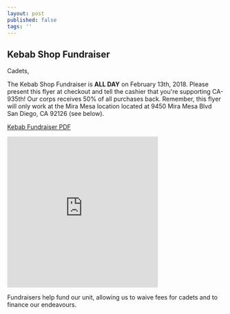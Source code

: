 ```yaml
---
layout: post
published: false
tags: ''
---
```

## Kebab Shop Fundraiser

Cadets,

The Kebab Shop Fundraiser is **ALL DAY** on February 13th, 2018. Please present this flyer at checkout and tell the cashier that you're supporting CA-935th! Our corps receives 50% of all purchases back. Remember, this flyer will only work at the Mira Mesa location located at 9450 Mira Mesa Blvd San Diego, CA 92126 (see below).

[Kebab Fundraiser PDF](https://drive.google.com/open?id=1QSx_odo96psZRwERdL-L-qloTAt9jTW8)
<iframe src="https://www.google.com/maps/embed?pb=!1m18!1m12!1m3!1d248.9312882781437!2d-117.12194687815595!3d32.91913281561909!2m3!1f0!2f0!3f0!3m2!1i1024!2i768!4f13.1!3m3!1m2!1s0x80dbf91c68c7174b%3A0x30d876fdff587610!2sC%2C+9450+Mira+Mesa+Blvd%2C+San+Diego%2C+CA+92126!5e0!3m2!1sen!2sus!4v1517374960966" width="350" height="350" frameborder="0" style="border:0" allowfullscreen></iframe>

Fundraisers help fund our unit, allowing us to waive fees for cadets and to finance our endeavours.
